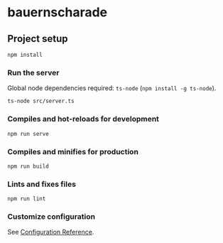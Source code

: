 # bauernscharade

## Project setup
```
npm install
```

### Run the server
Global node dependencies required: `ts-node` (`npm install -g ts-node`).
```
ts-node src/server.ts
```

### Compiles and hot-reloads for development
```
npm run serve
```

### Compiles and minifies for production
```
npm run build
```

### Lints and fixes files
```
npm run lint
```

### Customize configuration
See [Configuration Reference](https://cli.vuejs.org/config/).
